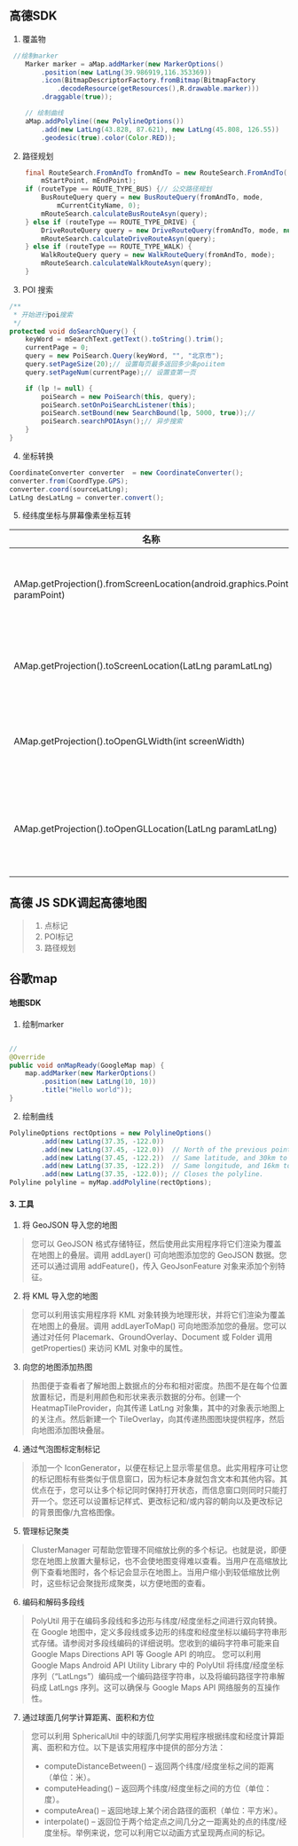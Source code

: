 ## 高德SDK
1. 覆盖物
```java
 //绘制marker
    Marker marker = aMap.addMarker(new MarkerOptions()
        .position(new LatLng(39.986919,116.353369))
        .icon(BitmapDescriptorFactory.fromBitmap(BitmapFactory
            .decodeResource(getResources(),R.drawable.marker)))
        .draggable(true));

    // 绘制曲线
    aMap.addPolyline((new PolylineOptions())
        .add(new LatLng(43.828, 87.621), new LatLng(45.808, 126.55))
        .geodesic(true).color(Color.RED));
```

2. 路径规划
```java
    final RouteSearch.FromAndTo fromAndTo = new RouteSearch.FromAndTo(
        mStartPoint, mEndPoint);
    if (routeType == ROUTE_TYPE_BUS) {// 公交路径规划
        BusRouteQuery query = new BusRouteQuery(fromAndTo, mode,
            mCurrentCityName, 0);
        mRouteSearch.calculateBusRouteAsyn(query);
    } else if (routeType == ROUTE_TYPE_DRIVE) {
        DriveRouteQuery query = new DriveRouteQuery(fromAndTo, mode, null, null, "");
        mRouteSearch.calculateDriveRouteAsyn(query);
    } else if (routeType == ROUTE_TYPE_WALK) {
        WalkRouteQuery query = new WalkRouteQuery(fromAndTo, mode);
        mRouteSearch.calculateWalkRouteAsyn(query);
    }
```

3. POI 搜索
```java
/**
 * 开始进行poi搜索
 */
protected void doSearchQuery() {
    keyWord = mSearchText.getText().toString().trim();
    currentPage = 0;
    query = new PoiSearch.Query(keyWord, "", "北京市");
    query.setPageSize(20);// 设置每页最多返回多少条poiitem
    query.setPageNum(currentPage);// 设置查第一页

    if (lp != null) {
        poiSearch = new PoiSearch(this, query);
        poiSearch.setOnPoiSearchListener(this);
        poiSearch.setBound(new SearchBound(lp, 5000, true));//
        poiSearch.searchPOIAsyn();// 异步搜索
    }
}
```
4. 坐标转换
```java
CoordinateConverter converter  = new CoordinateConverter(); 
converter.from(CoordType.GPS); 
converter.coord(sourceLatLng); 
LatLng desLatLng = converter.convert();
```
5. 经纬度坐标与屏幕像素坐标互转

| 名称        | 说明           |
| ------------- |:-------------:|
|AMap.getProjection().fromScreenLocation(android.graphics.Point paramPoint)|根据转入的屏幕位置返回一个地图位置（经纬度）|
| AMap.getProjection().toScreenLocation(LatLng paramLatLng) |返回一个从地图位置转换来的屏幕位置|
| AMap.getProjection().toOpenGLWidth(int screenWidth)|返回一个屏幕宽度转换来的openGL 需要的宽度|
| AMap.getProjection().toOpenGLLocation(LatLng paramLatLng)|返回一个从经纬度坐标转换来的opengles 需要的坐标|

## 高德 JS SDK调起高德地图
>1. 点标记
>2. POI标记
>3. 路径规划

## 谷歌map 
#### 地图SDK
1. 绘制marker
```java

//
@Override
public void onMapReady(GoogleMap map) {
    map.addMarker(new MarkerOptions()
        .position(new LatLng(10, 10))
        .title("Hello world"));
}

```
2. 绘制曲线
```java
PolylineOptions rectOptions = new PolylineOptions()
        .add(new LatLng(37.35, -122.0))
        .add(new LatLng(37.45, -122.0))  // North of the previous point, but at the same longitude
        .add(new LatLng(37.45, -122.2))  // Same latitude, and 30km to the west
        .add(new LatLng(37.35, -122.2))  // Same longitude, and 16km to the south
        .add(new LatLng(37.35, -122.0)); // Closes the polyline.
Polyline polyline = myMap.addPolyline(rectOptions);
```
#### 3. 工具
1. 将 GeoJSON 导入您的地图
>您可以 GeoJSON 格式存储特征，然后使用此实用程序将它们渲染为覆盖在地图上的叠层。调用 addLayer() 可向地图添加您的 GeoJSON 数据。您还可以通过调用 addFeature()，传入 GeoJsonFeature 对象来添加个别特征。
2. 将 KML 导入您的地图
>您可以利用该实用程序将 KML 对象转换为地理形状，并将它们渲染为覆盖在地图上的叠层。调用 addLayerToMap() 可向地图添加您的叠层。您可以通过对任何 Placemark、GroundOverlay、Document 或 Folder 调用 getProperties() 来访问 KML 对象中的属性。
3. 向您的地图添加热图
>热图便于查看者了解地图上数据点的分布和相对密度。热图不是在每个位置放置标记，而是利用颜色和形状来表示数据的分布。创建一个 HeatmapTileProvider，向其传递 LatLng 对象集，其中的对象表示地图上的关注点。然后新建一个 TileOverlay，向其传递热图图块提供程序，然后向地图添加图块叠层。

4. 通过气泡图标定制标记
>添加一个 IconGenerator，以便在标记上显示零星信息。此实用程序可让您的标记图标有些类似于信息窗口，因为标记本身就包含文本和其他内容。其优点在于，您可以让多个标记同时保持打开状态，而信息窗口则同时只能打开一个。您还可以设置标记样式、更改标记和/或内容的朝向以及更改标记的背景图像/九宫格图像。

5. 管理标记聚类
>ClusterManager 可帮助您管理不同缩放比例的多个标记。也就是说，即便您在地图上放置大量标记，也不会使地图变得难以查看。当用户在高缩放比例下查看地图时，各个标记会显示在地图上。当用户缩小到较低缩放比例时，这些标记会聚拢形成聚类，以方便地图的查看。

6. 编码和解码多段线
> PolyUtil 用于在编码多段线和多边形与纬度/经度坐标之间进行双向转换。
在 Google 地图中，定义多段线或多边形的纬度和经度坐标以编码字符串形式存储。请参阅对多段线编码的详细说明。您收到的编码字符串可能来自 Google Maps Directions API 等 Google API 的响应。
您可以利用 Google Maps Android API Utility Library 中的 PolyUtil 将纬度/经度坐标序列（“LatLngs”）编码成一个编码路径字符串，以及将编码路径字符串解码成 LatLngs 序列。这可以确保与 Google Maps API 网络服务的互操作性。

7. 	通过球面几何学计算距离、面积和方位
>您可以利用 SphericalUtil 中的球面几何学实用程序根据纬度和经度计算距离、面积和方位。以下是该实用程序中提供的部分方法：
>+ computeDistanceBetween() – 返回两个纬度/经度坐标之间的距离（单位：米）。
>+ computeHeading() – 返回两个纬度/经度坐标之间的方位（单位：度）。
>+ computeArea() – 返回地球上某个闭合路径的面积（单位：平方米）。
>+ interpolate() – 返回位于两个给定点之间几分之一距离处的点的纬度/经度坐标。举例来说，您可以利用它以动画方式呈现两点间的标记。
